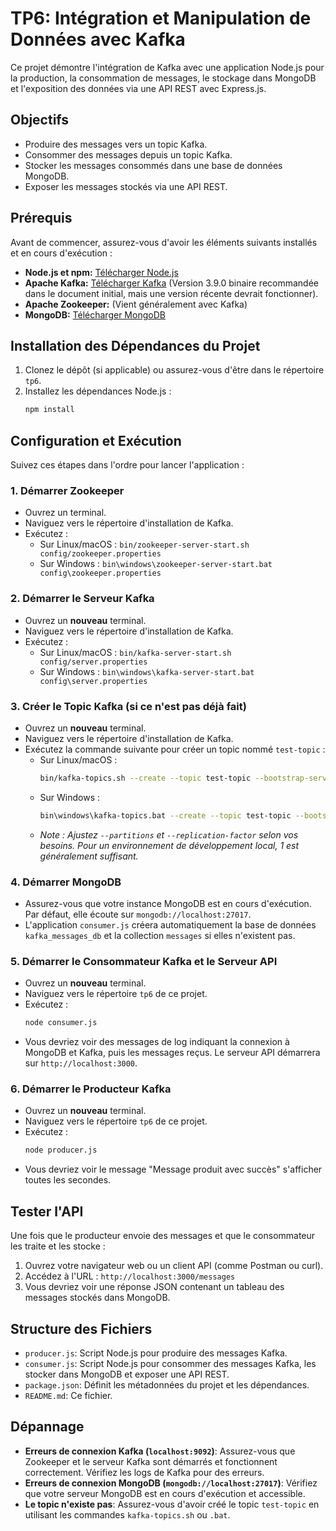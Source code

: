 # TP6: Intégration et Manipulation de Données avec Kafka

Ce projet démontre l'intégration de Kafka avec une application Node.js pour la production, la consommation de messages, le stockage dans MongoDB et l'exposition des données via une API REST avec Express.js.

## Objectifs

*   Produire des messages vers un topic Kafka.
*   Consommer des messages depuis un topic Kafka.
*   Stocker les messages consommés dans une base de données MongoDB.
*   Exposer les messages stockés via une API REST.

## Prérequis

Avant de commencer, assurez-vous d'avoir les éléments suivants installés et en cours d'exécution :

*   **Node.js et npm:** [Télécharger Node.js](https://nodejs.org/)
*   **Apache Kafka:** [Télécharger Kafka](https://kafka.apache.org/downloads) (Version 3.9.0 binaire recommandée dans le document initial, mais une version récente devrait fonctionner).
*   **Apache Zookeeper:** (Vient généralement avec Kafka)
*   **MongoDB:** [Télécharger MongoDB](https://www.mongodb.com/try/download/community)

## Installation des Dépendances du Projet

1.  Clonez le dépôt (si applicable) ou assurez-vous d'être dans le répertoire `tp6`.
2.  Installez les dépendances Node.js :
    ```bash
    npm install
    ```

## Configuration et Exécution

Suivez ces étapes dans l'ordre pour lancer l'application :

### 1. Démarrer Zookeeper

*   Ouvrez un terminal.
*   Naviguez vers le répertoire d'installation de Kafka.
*   Exécutez :
    *   Sur Linux/macOS : `bin/zookeeper-server-start.sh config/zookeeper.properties`
    *   Sur Windows : `bin\windows\zookeeper-server-start.bat config\zookeeper.properties`

### 2. Démarrer le Serveur Kafka

*   Ouvrez un **nouveau** terminal.
*   Naviguez vers le répertoire d'installation de Kafka.
*   Exécutez :
    *   Sur Linux/macOS : `bin/kafka-server-start.sh config/server.properties`
    *   Sur Windows : `bin\windows\kafka-server-start.bat config\server.properties`

### 3. Créer le Topic Kafka (si ce n'est pas déjà fait)

*   Ouvrez un **nouveau** terminal.
*   Naviguez vers le répertoire d'installation de Kafka.
*   Exécutez la commande suivante pour créer un topic nommé `test-topic` :
    *   Sur Linux/macOS :
        ```bash
        bin/kafka-topics.sh --create --topic test-topic --bootstrap-server localhost:9092 --partitions 1 --replication-factor 1
        ```
    *   Sur Windows :
        ```bash
        bin\windows\kafka-topics.bat --create --topic test-topic --bootstrap-server localhost:9092 --partitions 1 --replication-factor 1
        ```
    *   *Note : Ajustez `--partitions` et `--replication-factor` selon vos besoins. Pour un environnement de développement local, 1 est généralement suffisant.*

### 4. Démarrer MongoDB

*   Assurez-vous que votre instance MongoDB est en cours d'exécution. Par défaut, elle écoute sur `mongodb://localhost:27017`.
*   L'application `consumer.js` créera automatiquement la base de données `kafka_messages_db` et la collection `messages` si elles n'existent pas.

### 5. Démarrer le Consommateur Kafka et le Serveur API

*   Ouvrez un **nouveau** terminal.
*   Naviguez vers le répertoire `tp6` de ce projet.
*   Exécutez :
    ```bash
    node consumer.js
    ```
*   Vous devriez voir des messages de log indiquant la connexion à MongoDB et Kafka, puis les messages reçus. Le serveur API démarrera sur `http://localhost:3000`.

### 6. Démarrer le Producteur Kafka

*   Ouvrez un **nouveau** terminal.
*   Naviguez vers le répertoire `tp6` de ce projet.
*   Exécutez :
    ```bash
    node producer.js
    ```
*   Vous devriez voir le message "Message produit avec succès" s'afficher toutes les secondes.

## Tester l'API

Une fois que le producteur envoie des messages et que le consommateur les traite et les stocke :

1.  Ouvrez votre navigateur web ou un client API (comme Postman ou curl).
2.  Accédez à l'URL : `http://localhost:3000/messages`
3.  Vous devriez voir une réponse JSON contenant un tableau des messages stockés dans MongoDB.

## Structure des Fichiers

*   `producer.js`: Script Node.js pour produire des messages Kafka.
*   `consumer.js`: Script Node.js pour consommer des messages Kafka, les stocker dans MongoDB et exposer une API REST.
*   `package.json`: Définit les métadonnées du projet et les dépendances.
*   `README.md`: Ce fichier.

## Dépannage

*   **Erreurs de connexion Kafka (`localhost:9092`)**: Assurez-vous que Zookeeper et le serveur Kafka sont démarrés et fonctionnent correctement. Vérifiez les logs de Kafka pour des erreurs.
*   **Erreurs de connexion MongoDB (`mongodb://localhost:27017`)**: Vérifiez que votre serveur MongoDB est en cours d'exécution et accessible.
*   **Le topic n'existe pas**: Assurez-vous d'avoir créé le topic `test-topic` en utilisant les commandes `kafka-topics.sh` ou `.bat`. 
